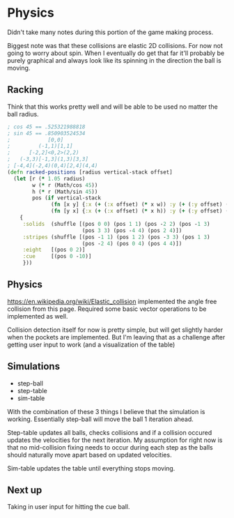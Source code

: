 # Physics

Didn't take many notes during this portion of the game making process.

Biggest note was that these collisions are elastic 2D collisions. For now not going to worry about spin. When I eventually do get that far it'll probably be purely graphical and always look like its spinning in the direction the ball is moving.

## Racking

Think that this works pretty well and will be able to be used no matter the ball radius.

```clojure
; cos 45 == .525321988818
; sin 45 == .850903524534
;            [0,0]
;         (-1,1)[1,1]
;      [-2,2]<0,2>(2,2)
;   (-3,3)[-1,3](1,3)[3,3]
; [-4,4](-2,4)(0,4)[2,4](4,4)
(defn racked-positions [radius vertical-stack offset]
  (let [r (* 1.05 radius)
        w (* r (Math/cos 45))
        h (* r (Math/sin 45))
        pos (if vertical-stack
              (fn [x y] {:x (+ (:x offset) (* x w)) :y (+ (:y offset) (* y h))})
              (fn [y x] {:x (+ (:x offset) (* x h)) :y (+ (:y offset) (* y w))}))]
    {
     :solids  (shuffle [(pos 0 0) (pos 1 1) (pos -2 2) (pos -1 3)
                        (pos 3 3) (pos -4 4) (pos 2 4)])
     :stripes (shuffle [(pos -1 1) (pos 1 2) (pos -3 3) (pos 1 3)
                        (pos -2 4) (pos 0 4) (pos 4 4)])
     :eight   [(pos 0 2)]
     :cue     [(pos 0 -10)]
     }))
```

## Physics

https://en.wikipedia.org/wiki/Elastic_collision implemented the angle free collision from this page. Required some basic vector operations to be implemented as well.

Collision detection itself for now is pretty simple, but will get slightly harder when the pockets are implemented. But I'm leaving that as a challenge after getting user input to work (and a visualization of the table)

## Simulations

* step-ball
* step-table
* sim-table

With the combination of these 3 things I believe that the simulation is working. Essentially step-ball will move the ball 1 iteration ahead. 

Step-table updates all balls, checks collisions and if a collision occured updates the velocities for the next iteration. My assumption for right now is that no mid-collision fixing needs to occur during each step as the balls should naturally move apart based on updated velocities.

Sim-table updates the table until everything stops moving.

## Next up

Taking in user input for hitting the cue ball.
